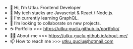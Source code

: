 - 👋 Hi, I’m Utku. Frontend Developer
- 👀 My tech stacks are Javascript & React / Node.js.
- 🌱 I'm currently learning GraphQL.
- 💞️ I’m looking to collaborate on new projects.
- ☕ Portfolio       >>> https://utku-guclu.github.io/portfolio/
- 🐱‍👤 About-me        >>> https://utku-guclu.github.io/about-me/
- 📫 How to reach me >>> utku_guclu@hotmail.com


<!---
utku-guclu/utku-guclu is a ✨ special ✨ repository because its `README.md` (this file) appears on your GitHub profile.
You can click the Preview link to take a look at your changes.
--->




